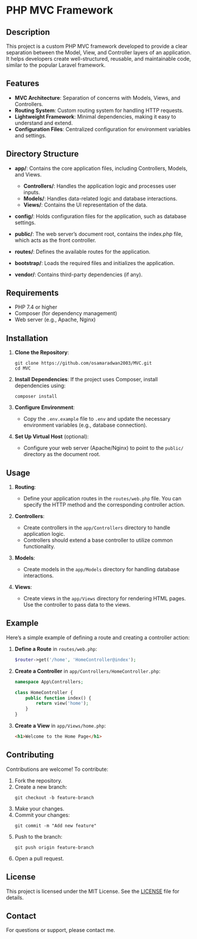 # PHP MVC Framework

## Description

This project is a custom PHP MVC framework developed to provide a clear separation between the Model, View, and Controller layers of an application. It helps developers create well-structured, reusable, and maintainable code, similar to the popular Laravel framework.

## Features

- **MVC Architecture**: Separation of concerns with Models, Views, and Controllers.
- **Routing System**: Custom routing system for handling HTTP requests.
- **Lightweight Framework**: Minimal dependencies, making it easy to understand and extend.
- **Configuration Files**: Centralized configuration for environment variables and settings.

## Directory Structure

- **app/**: Contains the core application files, including Controllers, Models, and Views.
  - **Controllers/**: Handles the application logic and processes user inputs.
  - **Models/**: Handles data-related logic and database interactions.
  - **Views/**: Contains the UI representation of the data.
  
- **config/**: Holds configuration files for the application, such as database settings.
  
- **public/**: The web server’s document root, contains the index.php file, which acts as the front controller.
  
- **routes/**: Defines the available routes for the application.

- **bootstrap/**: Loads the required files and initializes the application.

- **vendor/**: Contains third-party dependencies (if any).

## Requirements

- PHP 7.4 or higher
- Composer (for dependency management)
- Web server (e.g., Apache, Nginx)

## Installation

1. **Clone the Repository**:
   ```shell
   git clone https://github.com/osamaradwan2003/MVC.git
   cd MVC
   ```

2. **Install Dependencies**:
   If the project uses Composer, install dependencies using:
   ```shell
   composer install
   ```

3. **Configure Environment**:
   - Copy the `.env.example` file to `.env` and update the necessary environment variables (e.g., database connection).
  
4. **Set Up Virtual Host** (optional):
   - Configure your web server (Apache/Nginx) to point to the `public/` directory as the document root.

## Usage

1. **Routing**:
   - Define your application routes in the `routes/web.php` file. You can specify the HTTP method and the corresponding controller action.
  
2. **Controllers**:
   - Create controllers in the `app/Controllers` directory to handle application logic.
   - Controllers should extend a base controller to utilize common functionality.
  
3. **Models**:
   - Create models in the `app/Models` directory for handling database interactions.
  
4. **Views**:
   - Create views in the `app/Views` directory for rendering HTML pages. Use the controller to pass data to the views.

## Example

Here’s a simple example of defining a route and creating a controller action:

1. **Define a Route** in `routes/web.php`:
   ```php
   $router->get('/home', 'HomeController@index');
   ```

2. **Create a Controller** in `app/Controllers/HomeController.php`:
   ```php
   namespace App\Controllers;

   class HomeController {
       public function index() {
           return view('home');
       }
   }
   ```

3. **Create a View** in `app/Views/home.php`:
   ```html
   <h1>Welcome to the Home Page</h1>
   ```

## Contributing

Contributions are welcome! To contribute:

1. Fork the repository.
2. Create a new branch:
   ```shell
   git checkout -b feature-branch
   ```
3. Make your changes.
4. Commit your changes:
   ```shell
   git commit -m "Add new feature"
   ```
5. Push to the branch:
   ```shell
   git push origin feature-branch
   ```
6. Open a pull request.

## License

This project is licensed under the MIT License. See the [LICENSE](LICENSE) file for details.

## Contact

For questions or support, please contact me.
